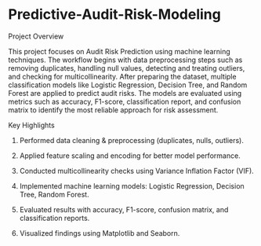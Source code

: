 # Predictive-Audit-Risk-Modeling

Project Overview

This project focuses on Audit Risk Prediction using machine learning techniques. The workflow begins with data preprocessing steps such as removing duplicates, handling null values, detecting and treating outliers, and checking for multicollinearity. After preparing the dataset, multiple classification models like Logistic Regression, Decision Tree, and Random Forest are applied to predict audit risks. The models are evaluated using metrics such as accuracy, F1-score, classification report, and confusion matrix to identify the most reliable approach for risk assessment.

Key Highlights

1. Performed data cleaning & preprocessing (duplicates, nulls, outliers).

2. Applied feature scaling and encoding for better model performance.

3. Conducted multicollinearity checks using Variance Inflation Factor (VIF).

4. Implemented machine learning models: Logistic Regression, Decision Tree, Random Forest.

5. Evaluated results with accuracy, F1-score, confusion matrix, and classification reports.

6. Visualized findings using Matplotlib and Seaborn.

